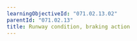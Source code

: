 ```yaml
---
learningObjectiveId: "071.02.13.02"
parentId: "071.02.13"
title: Runway condition, braking action
---
```


